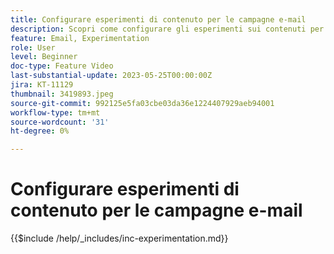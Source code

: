 ```yaml
---
title: Configurare esperimenti di contenuto per le campagne e-mail
description: Scopri come configurare gli esperimenti sui contenuti per test A/B ed esplorare al meglio i contenuti e-mail per raggiungere gli obiettivi aziendali.
feature: Email, Experimentation
role: User
level: Beginner
doc-type: Feature Video
last-substantial-update: 2023-05-25T00:00:00Z
jira: KT-11129
thumbnail: 3419893.jpeg
source-git-commit: 992125e5fa03cbe03da36e1224407929aeb94001
workflow-type: tm+mt
source-wordcount: '31'
ht-degree: 0%

---
```



# Configurare esperimenti di contenuto per le campagne e-mail

{{$include /help/_includes/inc-experimentation.md}}
